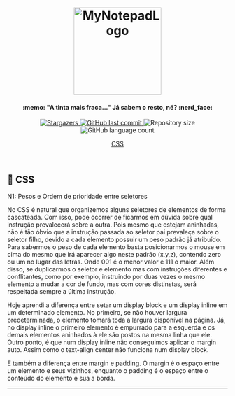 <h1 align="center">
    <img alt="MyNotepadLogo" title="#MyNotepad" src="[.github/mynotepad.svg](https://github.com/Raphael-GC/Skylab_JS/blob/main/.github/mynotepad.svg)" width="200px" />
</h1>

<h4 align="center"> 
  :memo: "A tinta mais fraca..." Já sabem o resto, né? :nerd_face:
</h4>

<p align="center">
    <a href="https://github.com/Raphael-GC/Skylab_JS/stargazers">
        <img alt="Stargazers" src="https://img.shields.io/github/stars/Raphael-GC/Skylab_JS?style=social">
    </a>
    <a href="https://github.com/Raphael-GC/Skylab_JS/commits/master">
        <img alt="GitHub last commit" src="https://img.shields.io/github/last-commit/Raphael-GC/Skylab_JS">
    </a>
    <img alt="Repository size" src="https://img.shields.io/github/repo-size/Raphael-GC/Skylab_JS">
    <img alt="GitHub language count" src="https://img.shields.io/github/languages/count/Raphael-GC/Skylab_JS?color=%27072009">
</p>

<p align="center">
  <a href="#art-css">CSS</a>
</p>

<br>

## :art: CSS
N1: Pesos e Ordem de prioridade entre seletores

No CSS é natural que organizemos alguns seletores de elementos de forma cascateada. Com isso, pode ocorrer de ficarmos em dúvida sobre qual instrução prevalecerá sobre a outra. Pois mesmo que estejam aninhadas, não é tão óbvio que a instrução passada ao seletor pai prevaleça sobre o seletor filho, devido a cada elemento possuir um peso padrão já atribuído. Para sabermos o peso de cada elemento basta posicionarmos o mouse em cima do mesmo que irá aparecer algo neste padrão (x,y,z), contendo zero ou um no lugar das letras. Onde 001 é o menor valor e 111 o maior. Além disso, se duplicarmos o seletor e elemento mas com instruções diferentes e conflitantes, como por exemplo, instruindo por duas vezes o mesmo elemento a mudar a cor de fundo, mas com cores distinstas, será respeitada sempre a última instrução.

Hoje aprendi a diferença entre setar um display block e um display inline em um determinado elemento. No primeiro, se não houver largura predeterminada, o elemento tomará toda a largura disponível na página. Já, no display inline o primeiro elemento é empurrado para a esquerda e os demais elementos aninhados à ele são postos na mesma linha que ele. Outro ponto, é que num display inline não conseguimos aplicar o margin auto. Assim como o text-align center não funciona num display block.

E também a diferença entre margin e padding. O margin é o espaço entre um elemento e seus vizinhos, enquanto o padding é o espaço entre o conteúdo do elemento e sua a borda. 

---
